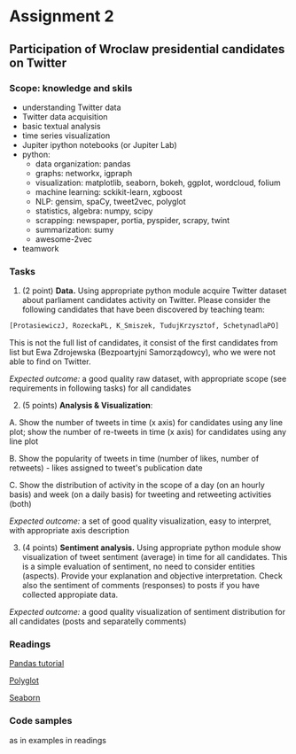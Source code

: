 # Assignment 2
## Participation of Wroclaw presidential candidates on Twitter

### Scope: knowledge and skils
* understanding Twitter data
* Twitter data acquisition
* basic textual analysis
* time series visualization 
* Jupiter ipython notebooks (or Jupiter Lab)
* python:  
	* data organization: pandas
	* graphs: networkx, igpraph
	* visualization: matplotlib, seaborn, bokeh, ggplot, wordcloud, folium
	* machine learning: sckikit-learn, xgboost
	* NLP: gensim, spaCy, tweet2vec, polyglot 
	* statistics, algebra: numpy, scipy
	* scrapping: newspaper, portia, pyspider, scrapy, twint
	* summarization: sumy
	* awesome-2vec
* teamwork

### Tasks

1. (2 point) **Data.** Using appropriate python module acquire Twitter dataset about parliament candidates activity on Twitter. Please consider the following candidates that have been discovered by teaching team: 
```python
[ProtasiewiczJ, RozeckaPL, K_Smiszek, TudujKrzysztof, SchetynadlaPO]
```
This is not the full list of candidates, it consist of the first candidates from list but Ewa Zdrojewska (Bezpoartyjni Samorządowcy), who we were not able to find on Twitter.

*Expected outcome:* a good quality raw dataset, with appropriate scope (see requirements in following tasks) for all candidates

2. (5 points) **Analysis & Visualization**:

A. Show the number of tweets in time (x axis) for candidates using any line plot; show the number of re-tweets in time (x axis) for candidates using any line plot

B. Show the popularity of tweets in time (number of likes, number of retweets) - likes assigned to tweet's publication date

C. Show the distribution of activity in the scope of a day (on an hourly basis) and week (on a daily basis) for tweeting and retweeting activities (both)

*Expected outcome:* a set of good quality visualization, easy to interpret, with appropriate axis description 

3. (4 points) **Sentiment analysis.** Using appropriate python module show visualization of tweet sentiment (average) in time for all candidates. This is a simple evaluation of sentiment, no need to consider entities (aspects). Provide your explanation and objective interpretation. Check also the sentiment of comments (responses) to posts if you have collected appropiate data.

*Expected outcome:* a good quality visualization of sentiment distribution for all candidates (posts and separatelly comments)

### Readings
[Pandas tutorial](https://github.com/jorisvandenbossche/pandas-tutorial)

[Polyglot](https://polyglot.readthedocs.io/en/latest/)

[Seaborn](https://seaborn.pydata.org/)


### Code samples 
as in examples in  readings
